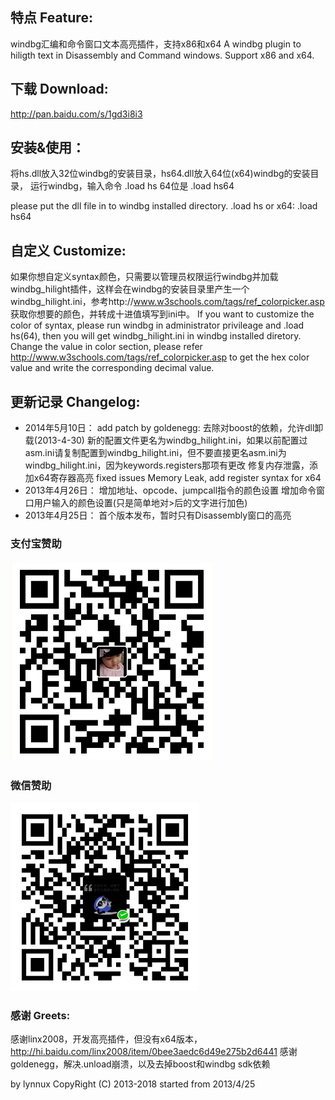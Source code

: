 ## 特点 Feature:
windbg汇编和命令窗口文本高亮插件，支持x86和x64
A windbg plugin to hiligth text in Disassembly and Command windows. Support x86 and x64.

## 下载 Download:
http://pan.baidu.com/s/1gd3i8i3

## 安装&使用：
将hs.dll放入32位windbg的安装目录，hs64.dll放入64位(x64)windbg的安装目录，
运行windbg，输入命令
.load hs
64位是
.load hs64

please put the dll file in to windbg installed directory.
.load hs
or x64:
.load hs64

## 自定义 Customize:
如果你想自定义syntax颜色，只需要以管理员权限运行windbg并加载windbg_hilight插件，这样会在windbg的安装目录里产生一个windbg_hilight.ini，参考http://www.w3schools.com/tags/ref_colorpicker.asp 获取你想要的颜色，并转成十进值填写到ini中。
If you want to customize the color of syntax, please run windbg in administrator privileage and .load hs(64), then you will get windbg_hilight.ini in windbg installed diretory. Change the value in color section, please refer http://www.w3schools.com/tags/ref_colorpicker.asp to get the hex color value and write the corresponding decimal value.

## 更新记录 Changelog:
- 2014年5月10日：
add patch by goldenegg: 去除对boost的依赖，允许dll卸载(2013-4-30)
新的配置文件更名为windbg_hilight.ini，如果以前配置过asm.ini请复制配置到windbg_hilight.ini，但不要直接更名asm.ini为windbg_hilight.ini，因为keywords.registers那项有更改
修复内存泄露，添加x64寄存器高亮
fixed issues Memory Leak, add register syntax for x64
- 2013年4月26日：
增加地址、opcode、jumpcall指令的颜色设置
增加命令窗口用户输入的颜色设置(只是简单地对>后的文字进行加色)
- 2013年4月25日：
首个版本发布，暂时只有Disassembly窗口的高亮

### 支付宝赞助
![支付宝赞助](https://github.com/lynnux/lynnux.github.io/blob/master/alipay.png)

### 微信赞助
![微信赞助](https://github.com/lynnux/lynnux.github.io/blob/master/weixin.png)

### 感谢 Greets:
感谢linx2008，开发高亮插件，但没有x64版本，http://hi.baidu.com/linx2008/item/0bee3aedc6d49e275b2d6441
感谢goldenegg，解决.unload崩溃，以及去掉boost和windbg sdk依赖


by lynnux
CopyRight (C) 2013-2018
started from 2013/4/25

